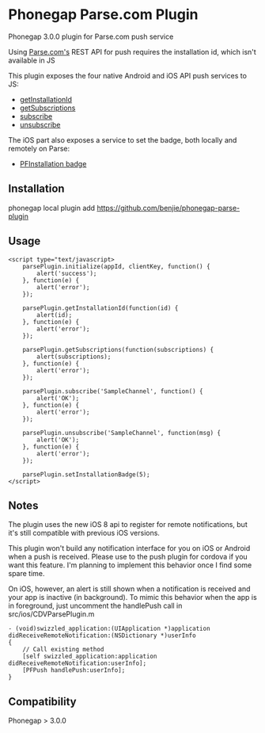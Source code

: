 Phonegap Parse.com Plugin
=========================

Phonegap 3.0.0 plugin for Parse.com push service

Using [Parse.com's](http://parse.com) REST API for push requires the installation id, which isn't available in JS

This plugin exposes the four native Android and iOS API push services to JS:
* <a href="https://www.parse.com/docs/android/api/com/parse/ParseInstallation.html#getInstallationId()">getInstallationId</a>
* <a href="https://www.parse.com/docs/android/api/com/parse/PushService.html#getSubscriptions(android.content.Context)">getSubscriptions</a>
* <a href="https://www.parse.com/docs/android/api/com/parse/PushService.html#subscribe(android.content.Context, java.lang.String, java.lang.Class, int)">subscribe</a>
* <a href="https://www.parse.com/docs/android/api/com/parse/PushService.html#unsubscribe(android.content.Context, java.lang.String)">unsubscribe</a>

The iOS part also exposes a service to set the badge, both locally and remotely on Parse:
* <a href="https://www.parse.com/docs/ios/api/Classes/PFInstallation.html#//api/name/badge">PFInstallation badge</a>

Installation
------------
phonegap local plugin add https://github.com/benjie/phonegap-parse-plugin


Usage
-----
```
<script type="text/javascript>
	parsePlugin.initialize(appId, clientKey, function() {
		alert('success');
	}, function(e) {
		alert('error');
	});
  
	parsePlugin.getInstallationId(function(id) {
		alert(id);
	}, function(e) {
		alert('error');
	});
	
	parsePlugin.getSubscriptions(function(subscriptions) {
		alert(subscriptions);
	}, function(e) {
		alert('error');
	});
	
	parsePlugin.subscribe('SampleChannel', function() {
		alert('OK');
	}, function(e) {
		alert('error');
	});
	
	parsePlugin.unsubscribe('SampleChannel', function(msg) {
		alert('OK');
	}, function(e) {
		alert('error');
	});

	parsePlugin.setInstallationBadge(5);
</script>
```


Notes
-----

The plugin uses the new iOS 8 api to register for remote notifications, but it's still compatible
with previous iOS versions.

This plugin won't build any notification interface for you on iOS or Android when a push is received.
Please use to the push plugin for cordova if you want this feature.
I'm planning to implement this behavior once I find some spare time. 

On iOS, however, an alert is still shown when a notification is received and your app is inactive
(in background). To mimic this behavior when the app is in foreground, just uncomment the handlePush
call in src/ios/CDVParsePlugin.m

```
- (void)swizzled_application:(UIApplication *)application didReceiveRemoteNotification:(NSDictionary *)userInfo
{
    // Call existing method
    [self swizzled_application:application didReceiveRemoteNotification:userInfo];
    [PFPush handlePush:userInfo];
}
```

Compatibility
-------------
Phonegap > 3.0.0
